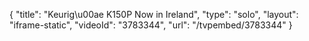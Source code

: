 {
    "title": "Keurig\u00ae K150P Now in Ireland",
    "type": "solo",
    "layout": "iframe-static",
    "videoId": "3783344",
    "url": "\/tvpembed\/3783344"
}